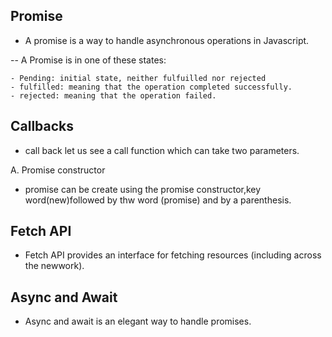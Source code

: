 ## Promise
* A promise is a way to handle asynchronous operations in Javascript.

-- A Promise is in one of these states:
```
- Pending: initial state, neither fulfuilled nor rejected
- fulfilled: meaning that the operation completed successfully.
- rejected: meaning that the operation failed.
```

## Callbacks
* call back let us see a call function which can take two parameters.

A. Promise constructor
* promise can be create using the promise constructor,key word(new)followed by thw word (promise) and by a parenthesis.
## Fetch API
* Fetch API provides an interface for fetching resources (including across the newwork).
## Async and Await
* Async and await is an elegant way to handle promises.